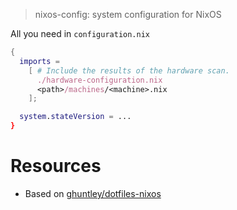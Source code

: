 > nixos-config: system configuration for NixOS

All you need in `configuration.nix`
```nix
{
  imports =
    [ # Include the results of the hardware scan.
      ./hardware-configuration.nix
      <path>/machines/<machine>.nix
    ];

  system.stateVersion = ...
}
```

# Resources

- Based on [ghuntley/dotfiles-nixos](https://github.com/ghuntley/dotfiles-nixos)
